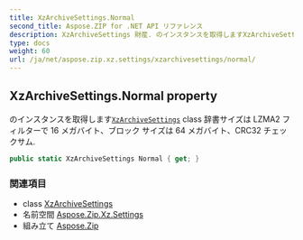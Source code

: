```yaml
---
title: XzArchiveSettings.Normal
second_title: Aspose.ZIP for .NET API リファレンス
description: XzArchiveSettings 財産. のインスタンスを取得しますXzArchiveSettings class 辞書サイズは LZMA2 フィルターで 16 メガバイトブロック サイズは 64 メガバイトCRC32 チェックサム.
type: docs
weight: 60
url: /ja/net/aspose.zip.xz.settings/xzarchivesettings/normal/
---
```

## XzArchiveSettings.Normal property

のインスタンスを取得します[`XzArchiveSettings`](../) class 辞書サイズは LZMA2 フィルターで 16 メガバイト、ブロック サイズは 64 メガバイト、CRC32 チェックサム.

```csharp
public static XzArchiveSettings Normal { get; }
```

### 関連項目

* class [XzArchiveSettings](../)
* 名前空間 [Aspose.Zip.Xz.Settings](../../xzarchivesettings/)
* 組み立て [Aspose.Zip](../../../)


